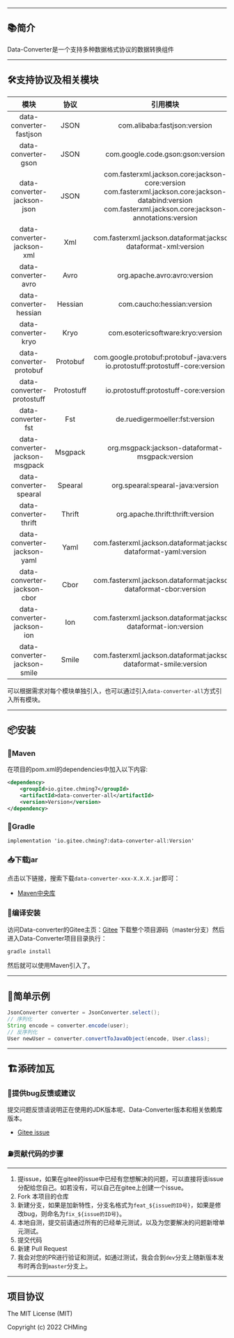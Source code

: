 <!--[**🌎English Documentation**](README-EN.md)-->

-------------------------------------------------------------------------------

## 📚简介
Data-Converter是一个支持多种数据格式协议的数据转换组件

-------------------------------------------------------------------------------

## 🛠️支持协议及相关模块


|              模块              |    协议    |                                                                             引用模块                                                                             |
| :----------------------------: | :--------: | :--------------------------------------------------------------------------------------------------------------------------------------------------------------: |
|    data-converter-fastjson     |    JSON    |                                                                   com.alibaba:fastjson:version                                                                   |
|      data-converter-gson       |    JSON    |                                                                com.google.code.gson:gson:version                                                                 |
|  data-converter-jackson-json   |    JSON    | com.fasterxml.jackson.core:jackson-core:version<br>com.fasterxml.jackson.core:jackson-databind:version<br>com.fasterxml.jackson.core:jackson-annotations:version |
|   data-converter-jackson-xml   |    Xml     |                                                 com.fasterxml.jackson.dataformat:jackson-dataformat-xml:version                                                  |
|      data-converter-avro       |    Avro    |                                                                   org.apache.avro:avro:version                                                                   |
|     data-converter-hessian     |  Hessian   |                                                                    com.caucho:hessian:version                                                                    |
|      data-converter-kryo       |    Kryo    |                                                                com.esotericsoftware:kryo:version                                                                 |
|    data-converter-protobuf     |  Protobuf  |                                        com.google.protobuf:protobuf-java:version<br>io.protostuff:protostuff-core:version                                        |
|   data-converter-protostuff    | Protostuff |                                                              io.protostuff:protostuff-core:version                                                               |
|       data-converter-fst       |    Fst     |                                                                  de.ruedigermoeller:fst:version                                                                  |
| data-converter-jackson-msgpack |  Msgpack   |                                                          org.msgpack:jackson-dataformat-msgpack:version                                                          |
|     data-converter-spearal     |  Spearal   |                                                                 org.spearal:spearal-java:version                                                                 |
|     data-converter-thrift      |   Thrift   |                                                                 org.apache.thrift:thrift:version                                                                 |
|  data-converter-jackson-yaml   |    Yaml    |                                                 com.fasterxml.jackson.dataformat:jackson-dataformat-yaml:version                                                 |
|  data-converter-jackson-cbor   |    Cbor    |                                                 com.fasterxml.jackson.dataformat:jackson-dataformat-cbor:version                                                 |
|   data-converter-jackson-ion   |    Ion     |                                                 com.fasterxml.jackson.dataformat:jackson-dataformat-ion:version                                                  |
|  data-converter-jackson-smile  |   Smile    |                                                com.fasterxml.jackson.dataformat:jackson-dataformat-smile:version                                                 |


可以根据需求对每个模块单独引入，也可以通过引入`data-converter-all`方式引入所有模块。

-------------------------------------------------------------------------------

## 📦安装

### 🍊Maven
在项目的pom.xml的dependencies中加入以下内容:

```xml
<dependency>
    <groupId>io.gitee.chming7</groupId>
    <artifactId>data-converter-all</artifactId>
    <version>Version</version>
</dependency>
```

### 🍐Gradle
```
implementation 'io.gitee.chming7:data-converter-all:Version'
```

### 📥下载jar

点击以下链接，搜索下载`data-converter-xxx-X.X.X.jar`即可：

- [Maven中央库](https://mvnrepository.com/search?q=io.gitee.chming7)


### 🚽编译安装

访问Data-converter的Gitee主页：[Gitee](https://gitee.com/CHMing7/data-converter) 下载整个项目源码（master分支）然后进入Data-Converter项目目录执行：

```sh
gradle install
```

然后就可以使用Maven引入了。

-------------------------------------------------------------------------------

## 📝简单示例
```java
JsonConverter converter = JsonConverter.select();
// 序列化
String encode = converter.encode(user);
// 反序列化
User newUser = converter.convertToJavaObject(encode, User.class);
```

-------------------------------------------------------------------------------

## 🏗️添砖加瓦

### 🐞提供bug反馈或建议

提交问题反馈请说明正在使用的JDK版本呢、Data-Converter版本和相关依赖库版本。

- [Gitee issue](https://gitee.com/CHMing7/data-converter/issues)


### ⛽贡献代码的步骤
--------------------------------------------------------------------------------

1. 提issue，如果在gitee的issue中已经有您想解决的问题，可以直接将该issue分配给您自己。如若没有，可以自己在gitee上创建一个issue。
2. Fork 本项目的仓库
3. 新建分支，如果是加新特性，分支名格式为`feat_${issue的ID号}`，如果是修改bug，则命名为`fix_${issue的ID号}`。
4. 本地自测，提交前请通过所有的已经单元测试，以及为您要解决的问题新增单元测试。
5. 提交代码
6. 新建 Pull Request
7. 我会对您的PR进行验证和测试，如通过测试，我会合到`dev`分支上随新版本发布时再合到`master`分支上。

-------------------------------------------------------------------------------

项目协议
--------------------------
The MIT License (MIT)

Copyright (c) 2022 CHMing